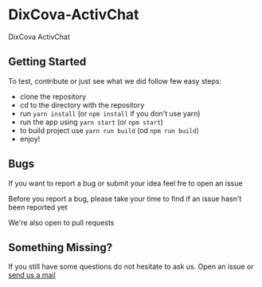 # DixCova-ActivChat

DixCova ActivChat

## Getting Started

To test, contribute or just see what we did follow few easy steps:

- clone the repository
- cd to the directory with the repository
- run `yarn install` (or `npm install` if you don't use yarn)
- run the app using `yarn start` (or `npm start`)
- to build project use `yarn run build` (od `npm run build`)
- enjoy!

## Bugs

If you want to report a bug or submit your idea feel fre to open an issue

Before you report a bug, please take your time to find if an issue hasn't been reported yet

We're also open to pull requests

## Something Missing?

If you still have some questions do not hesitate to ask us. Open an issue or [send us a mail](arinzeogbo@gmail.com)
